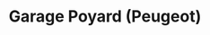 ---
title: "Garage Poyard (Peugeot)"
url: /pomeys/garage-poyard-peugeot/
shop: réparation de voitures
---
